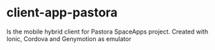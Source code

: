 # client-app-pastora
Is the mobile hybrid client for Pastora SpaceApps project. Created with Ionic, Cordova and Genymotion as emulator
